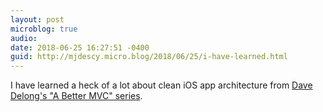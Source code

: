 ```yaml
---
layout: post
microblog: true
audio: 
date: 2018-06-25 16:27:51 -0400
guid: http://mjdescy.micro.blog/2018/06/25/i-have-learned.html
---
```

I have learned a heck of a lot about clean iOS app architecture from [Dave Delong's "A Better MVC" series](https://davedelong.com/blog/2017/11/06/a-better-mvc-part-1-the-problems/).
